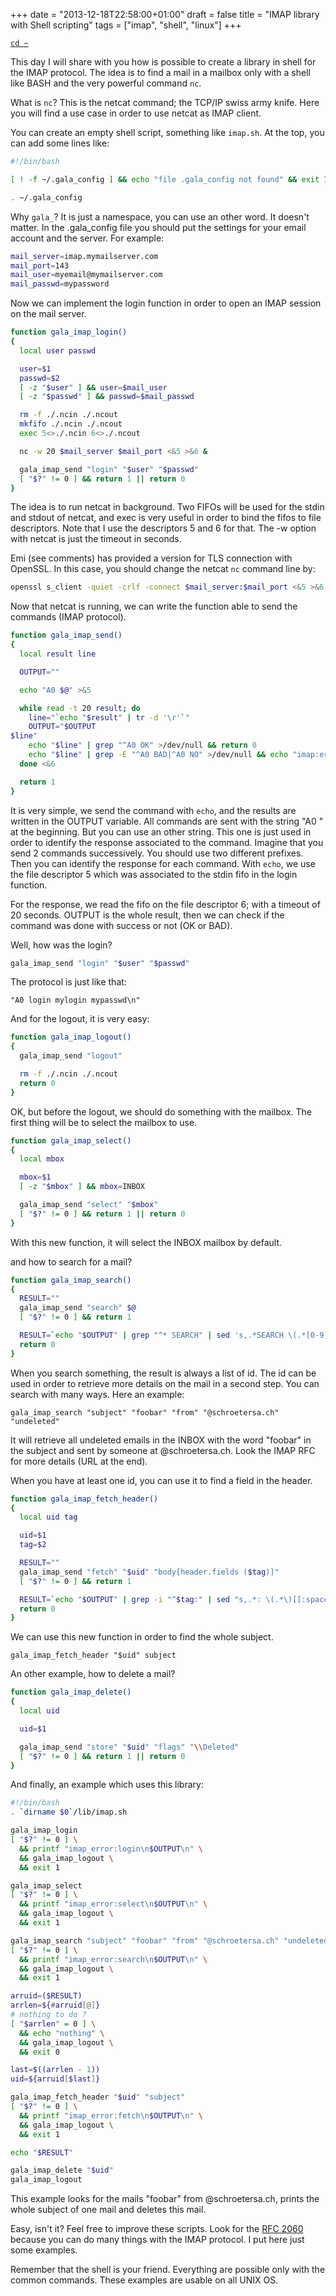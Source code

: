 +++
date = "2013-12-18T22:58:00+01:00"
draft = false
title = "IMAP library with Shell scripting"
tags = ["imap", "shell", "linux"]
+++

<!--more-->

[`cd ~`](/)

This day I will share with you how is possible to create a library in shell for
the IMAP protocol. The idea is to find a mail in a mailbox only with a shell
like BASH and the very powerful command `nc`.

What is `nc`? This is the netcat command; the TCP/IP swiss army knife. Here you
will find a use case in order to use netcat as IMAP client.

You can create an empty shell script, something like `imap.sh`. At the top, you
can add some lines like:

```bash
#!/bin/bash

[ ! -f ~/.gala_config ] && echo "file .gala_config not found" && exit 1

. ~/.gala_config
```

Why `gala_`? It is just a namespace, you can use an other word. It doesn't
matter. In the .gala_config file you should put the settings for your email
account and the server. For example:

```bash
mail_server=imap.mymailserver.com
mail_port=143
mail_user=myemail@mymailserver.com
mail_passwd=mypassword
```

Now we can implement the login function in order to open an IMAP session on the
mail server.

```bash
function gala_imap_login()
{
  local user passwd

  user=$1
  passwd=$2
  [ -z "$user" ] && user=$mail_user
  [ -z "$passwd" ] && passwd=$mail_passwd

  rm -f ./.ncin ./.ncout
  mkfifo ./.ncin ./.ncout
  exec 5<>./.ncin 6<>./.ncout

  nc -w 20 $mail_server $mail_port <&5 >&6 &

  gala_imap_send "login" "$user" "$passwd"
  [ "$?" != 0 ] && return 1 || return 0
}
```

The idea is to run netcat in background. Two FIFOs will be used for the stdin
and stdout of netcat, and exec is very useful in order to bind the fifos to file
descriptors. Note that I use the descriptors 5 and 6 for that. The -w option
with netcat is just the timeout in seconds.

Emi (see comments) has provided a version for TLS connection with OpenSSL. In
this case, you should change the netcat `nc` command line by:

```bash
openssl s_client -quiet -crlf -connect $mail_server:$mail_port <&5 >&6 &
```

Now that netcat is running, we can write the function able to send the commands
(IMAP protocol).

```bash
function gala_imap_send()
{
  local result line

  OUTPUT=""

  echo "A0 $@" >&5

  while read -t 20 result; do
    line="`echo "$result" | tr -d '\r'`"
    OUTPUT="$OUTPUT
$line"
    echo "$line" | grep "^A0 OK" >/dev/null && return 0
    echo "$line" | grep -E "^A0 BAD|^A0 NO" >/dev/null && echo "imap:error:$line" && return 1
  done <&6

  return 1
}
```

It is very simple, we send the command with `echo`, and the results are written
in the OUTPUT variable. All commands are sent with the string "A0 " at the
beginning. But you can use an other string. This one is just used in order to
identify the response associated to the command. Imagine that you send 2
commands successively. You should use two different prefixes. Then you can
identify the response for each command. With `echo`, we use the file descriptor
5 which was associated to the stdin fifo in the login function.

For the response, we read the fifo on the file descriptor 6; with a timeout of
20 seconds. OUTPUT is the whole result, then we can check if the command was
done with success or not (OK or BAD).

Well, how was the login?

```bash
gala_imap_send "login" "$user" "$passwd"
```

The protocol is just like that:

`"A0 login mylogin mypasswd\n"`

And for the logout, it is very easy:

```bash
function gala_imap_logout()
{
  gala_imap_send "logout"

  rm -f ./.ncin ./.ncout
  return 0
}
```

OK, but before the logout, we should do something with the mailbox. The first
thing will be to select the mailbox to use.

```bash
function gala_imap_select()
{
  local mbox

  mbox=$1
  [ -z "$mbox" ] && mbox=INBOX

  gala_imap_send "select" "$mbox"
  [ "$?" != 0 ] && return 1 || return 0
}
```

With this new function, it will select the INBOX mailbox by default.

and how to search for a mail?

```bash
function gala_imap_search()
{
  RESULT=""
  gala_imap_send "search" $@
  [ "$?" != 0 ] && return 1

  RESULT=`echo "$OUTPUT" | grep "^* SEARCH" | sed 's,.*SEARCH \(.*[0-9]*\).*,\1,'`
  return 0
}
```

When you search something, the result is always a list of id. The id can be used
in order to retrieve more details on the mail in a second step. You can search
with many ways. Here an example:

`gala_imap_search "subject" "foobar" "from" "@schroetersa.ch" "undeleted"`

It will retrieve all undeleted emails in the INBOX with the word "foobar" in the
subject and sent by someone at @schroetersa.ch. Look the IMAP RFC for more
details (URL at the end).

When you have at least one id, you can use it to find a field in the header.

```bash
function gala_imap_fetch_header()
{
  local uid tag

  uid=$1
  tag=$2

  RESULT=""
  gala_imap_send "fetch" "$uid" "body[header.fields ($tag)]"
  [ "$?" != 0 ] && return 1

  RESULT=`echo "$OUTPUT" | grep -i "^$tag:" | sed "s,.*: \(.*\)[[:space:]]*,\1,"`
  return 0
}
```

We can use this new function in order to find the whole subject.

`gala_imap_fetch_header "$uid" subject`

An other example, how to delete a mail?

```bash
function gala_imap_delete()
{
  local uid

  uid=$1

  gala_imap_send "store" "$uid" "flags" "\\Deleted"
  [ "$?" != 0 ] && return 1 || return 0
}
```

And finally, an example which uses this library:

```bash
#!/bin/bash
. `dirname $0`/lib/imap.sh

gala_imap_login
[ "$?" != 0 ] \
  && printf "imap_error:login\n$OUTPUT\n" \
  && gala_imap_logout \
  && exit 1

gala_imap_select
[ "$?" != 0 ] \
  && printf "imap_error:select\n$OUTPUT\n" \
  && gala_imap_logout \
  && exit 1

gala_imap_search "subject" "foobar" "from" "@schroetersa.ch" "undeleted"
[ "$?" != 0 ] \
  && printf "imap_error:search\n$OUTPUT\n" \
  && gala_imap_logout \
  && exit 1

arruid=($RESULT)
arrlen=${#arruid[@]}
# nothing to do ?
[ "$arrlen" = 0 ] \
  && echo "nothing" \
  && gala_imap_logout \
  && exit 0

last=$((arrlen - 1))
uid=${arruid[$last]}

gala_imap_fetch_header "$uid" "subject"
[ "$?" != 0 ] \
  && printf "imap_error:fetch\n$OUTPUT\n" \
  && gala_imap_logout \
  && exit 1

echo "$RESULT"

gala_imap_delete "$uid"
gala_imap_logout
```

This example looks for the mails "foobar" from @schroetersa.ch, prints the whole
subject of one mail and deletes this mail.

Easy, isn't it? Feel free to improve these scripts. Look for the
[RFC 2060](http://www.ietf.org/rfc/rfc2060.txt) because you can do many things
with the IMAP protocol. I put here just some examples.

Remember that the shell is your friend. Everything are possible only with the
common commands. These examples are usable on all UNIX OS.
